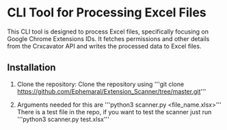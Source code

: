 # CLI Tool for Processing Excel Files

This CLI tool is designed to process Excel files, specifically focusing on Google Chrome Extensions IDs. It fetches permissions and other details from the Crxcavator API and writes the processed data to Excel files.

## Installation

1. Clone the repository:
   Clone the repository using '''git clone https://github.com/Ephemaral/Extension_Scanner/tree/master.git'''

2. Arguments needed for this are '''python3 scanner.py <file_name.xlsx>'''
   There is a test file in the repo, if you want to test the scanner just run '''python3 scanner.py test.xlsx'''

